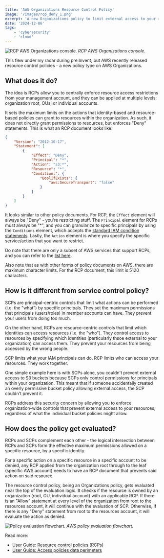 ```yaml
---
title: 'AWS Organizations Resource Control Policy'
image: '/images/rcp_deny_1.png'
excerpt: 'A new Organizations policy to limit external access to your resources.'
date: '2024-12-06'
tags: 
    - 'cybersecurity'
    - 'cloud'
---
```


![RCP AWS Organizations console.](/images/rcp_console.png)
*RCP AWS Organizations console.*

This flew under my radar during pre:Invent, but AWS recently released resource control policies - a new policy type on AWS Organizations.

## What does it do?
The idea is RCPs allow you to centrally enforce resource access restrictions from your management account, and they can be applied at multiple levels: organization root, OUs, or individual accounts.

It sets the maximum limits on the actions that identity-based and resource-based policies can grant to resources within the organization. As such, it does not directly grant permissions to resources, but enforces "Deny" statements. This is what an RCP document looks like:
```json
{
    "Version": "2012-10-17",
    "Statement": [
        {
            "Effect": "Deny",
            "Principal": "*",
            "Action": "s3:*",
            "Resource": "*",
            "Condition:": {
                "BoolIfExists": {
                    "aws:SecureTransport": "false"
                }
            }
        }
    ]
}
```
It looks similar to other policy documents. For RCP, the `Effect` element will always be "Deny" - you're restricting stuff. The `Principal` element for RCPs must always be "*", and you can granularize to specific principals by using the `Conditions` element, which accepts the [standard IAM condition statements](https://docs.aws.amazon.com/IAM/latest/UserGuide/reference_policies_elements_condition.html). Lastly, the `Action` element is where you specify the specific service/action that you want to restrict. 

Do note that there are only a subset of AWS services that support RCPs, and you can refer to the [list here](https://docs.aws.amazon.com/organizations/latest/userguide/orgs_manage_policies_rcps.html#rcp-supported-services).

Also note that as with other forms of policy documents on AWS, there are maximum character limits. For the RCP document, this limit is 5120 characters.

## How is it different from service control policy?
SCPs are principal-centric controls that limit what actions can be performed (i.e. the "what") by specific principals. They set the maximum permissions that principals (users/roles) in member accounts can have. They prevent your users from doing too much.

On the other hand, RCPs are resource-centric controls that limit which identities can access resources (i.e. the "who"). They control access to resources by specifying which identities (particularly thsoe external to your organization) can access them. They prevent your resources from being accessed by the wrong people.

SCP limits what your IAM principals can do. RCP limits who can access your resources. They work together.

One simple example here is with SCPs alone, you couldn't prevent external access to S3 buckets because SCPs only control permissions for principals within your organization. This meant that if someone accidentally created an overly permissive bucket policy allowing external access, the SCP couldn't prevent it.

RCPs address this security concern by allowing you to enforce organization-wide controls that prevent external access to your resources, regardless of what the individual bucket policies might allow.

## How does the policy get evaluated?
RCPs and SCPs complement each other - the logical intersection between RCPs and SCPs form the effective maximum permissions allowed on a specific resource, by a specific identity.

For a specific action on a specific resource in a specific account to be denied, any RCP applied from the organization root through to the leaf (specific AWS account) needs to have an RCP document that prevents said action on said resource.

The resource control policy, being an Organizations policy, gets evaluated near the top of the evaluation logic. It checks if the resource is owned by an organization (root, OU, individual account) with an applicable RCP. If there is an "Allow" statement at every level of the organization from root to the resources account, it will continue with the evaluation of SCP. Otherwise, if there is any "Deny" statement from root to the resources account, it will evaluate the action as denied.

![Policy evaluation flowchart.](/images/PolicyEvaluationVerticalRCP.png)
*AWS policy evaluation flowchart.*

Read more: 
- [User Guide: Resource control policies (RCPs)](https://docs.aws.amazon.com/organizations/latest/userguide/orgs_manage_policies_rcps.html)
- [User Guide: Access policies data perimeters](https://docs.aws.amazon.com/IAM/latest/UserGuide/access_policies_data-perimeters.html)